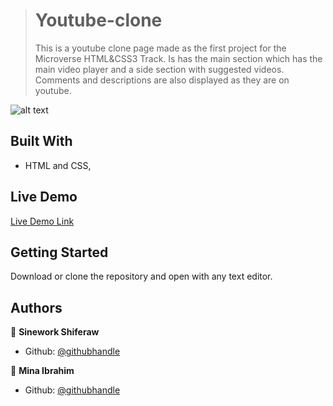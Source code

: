 > # Youtube-clone
>
> This is a youtube clone page made as the first project for the Microverse HTML&CSS3 Track. Is has the main section which has the main video player and a side section with suggested videos. Comments and descriptions are also displayed as they are on youtube.

![alt text](https://i.ibb.co/pJhpKhH/screenshot.png)

## Built With

- HTML and CSS,

## Live Demo

[Live Demo Link](https://sinework.github.io/Youtube-replica/)

## Getting Started

Download or clone the repository and open with any text editor.

## Authors

👤 **Sinework Shiferaw**

- Github: [@githubhandle](https://github.com/sinework)

👤 **Mina Ibrahim**

- Github: [@githubhandle](https://github.com/coldatlas)

